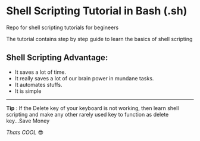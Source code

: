 # Shell Scripting Tutorial in Bash (.sh) 
Repo for shell scripting tutorials for begineers

The tutorial contains step by step guide to learn the basics of shell scripting

## Shell Scripting Advantage:

- It saves a lot of time.
- It really saves a lot of our brain power in mundane tasks.
- It automates stuffs.
- It is simple

---

**Tip** :  If the Delete key of your keyboard is not working, then learn shell scripting and make any other rarely used key to function as delete key...Save Money

*Thats COOL* 😎
